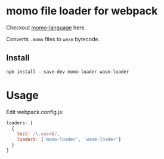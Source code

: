 # momo file loader for webpack

Checkout [momo-language](https://github.com/maierfelix/momo) here.

Converts `.momo` files to `wasm` bytecode.

## Install

```
npm install --save-dev momo-loader wasm-loader
```

# Usage

Edit webpack.config.js:

```javascript
loaders: [
  {
    test: /\.wasm$/,
    loaders: ['momo-loader', 'wasm-loader']
  }
]
```


